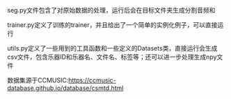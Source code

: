 seg.py文件包含了对原始数据的处理，运行后会在目标文件夹生成分割音频和

trainer.py定义了训练的trainer，并且给出了一个简单的实例化例子，可以直接运行

utils.py定义了一些用到的工具函数和一些定义的Datasets类，直接运行会生成csv文件，包含乐器ID和乐器名、文件名、标签等；还可以进一步处理生成npy文件

数据集源于CCMUSIC:https://ccmusic-database.github.io/database/csmtd.html
